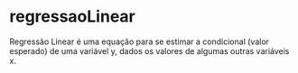 # regressaoLinear
Regressão Linear é uma equação para se estimar a condicional (valor esperado) de uma variável y, dados os valores de algumas outras variáveis x.
